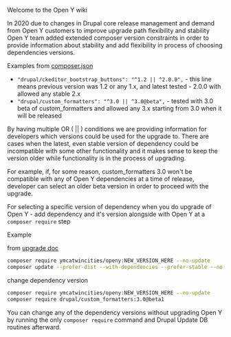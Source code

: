 Welcome to the Open Y wiki

In 2020 due to changes in Drupal core release management and demand from Open Y customers to improve upgrade path flexibility and stability Open Y team added extended composer version constraints in order to provide information about stability and add flexibility in process of choosing dependencies versions.

Examples from [composer.json](https://github.com/ymcatwincities/openy/blob/9.x-2.x/composer.json)

* `"drupal/ckeditor_bootstrap_buttons": "^1.2 || ^2.0.0",` - this line means previous version was 1.2 or any 1.x, and latest tested - 2.0.0 with allowed any stable 2.x
* `"drupal/custom_formatters": "^3.0 || ^3.0@beta",` - tested with 3.0 beta of custom_formatters and allowed any 3.x starting from 3.0 when it will be released

By having multiple OR ( || ) conditions we are providing information for developers which versions could be used for the upgrade to. There are cases when the latest, even stable version of dependency could be incompatible with some other functionality and it makes sense to keep the version older while functionality is in the process of upgrading. 

For example, if, for some reason, custom_formatters 3.0 won't be compatible with any of Open Y dependencies at a time of release, developer can select an older beta version in order to proceed with the upgrade. 

For selecting a specific version of dependency when you do upgrade of Open Y - add dependency and it's version alongside with Open Y at a `composer require` step

Example

from [upgrade doc](https://github.com/ymcatwincities/openy/wiki/OpenY-upgrade-how-to-for-Developers)
```bash
composer require ymcatwincities/openy:NEW_VERSION_HERE --no-update
composer update --prefer-dist --with-dependencies --prefer-stable --no-suggest
```

change dependency version

```bash
composer require ymcatwincities/openy:NEW_VERSION_HERE --no-update
composer require drupal/custom_formatters:3.0@beta1
```

You can change any of the dependency versions without upgrading Open Y by running the only `composer require` command and Drupal Update DB routines afterward.




